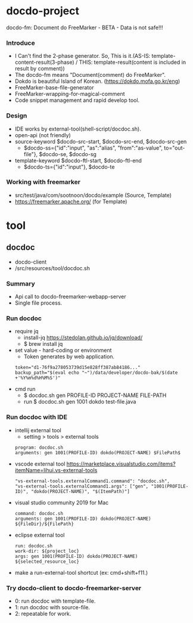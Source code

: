 # docdo-project
docdo-fm: Document do FreeMarker - BETA - Data is not safe!!!

### Introduce
- I Can't find the 2-phase generator. So, This is it.(AS-IS: template-content-result(3-phase) / THIS: template-result(content is included in result by comment))
- The docdo-fm means "Document(comment) do FreeMarker".
- Dokdo is beautiful Island of Korean. (https://dokdo.mofa.go.kr/eng)
- FreeMarker-base-file-generator
- FreeMarker-wrapping-for-magical-comment
- Code snippet management and rapid develop tool.

### Design
- IDE works by external-tool(shell-script/docdoc.sh).
- open-api (not friendly)
- source-keyword $docdo-src-start, $docdo-src-end, $docdo-src-gen
  - $docdo-ss={"id":"input", "as":"alias", "from":"as-value", to="out-file"}, $docdo-se, $docdo-sg
- template-keyword $docdo-ftl-start, $docdo-ftl-end
  - $docdo-ts={"id":"input"}, $docdo-te

### Working with freemarker
- src/test/java/com/sootnoon/docdo/example (Source, Template)
- https://freemarker.apache.org/ (for Template)


# tool

## docdoc
- docdo-client
- /src/resources/tool/docdoc.sh

### Summary
- Api call to docdo-freemarker-webapp-server
- Single file process.

### Run docdoc
- require jq
  - install-jq https://stedolan.github.io/jq/download/
  - $ brew install jq
- set value - hard-coding or environment
  - Token generates by web application.
  ```
  token="d1-76f9a278053739d15e828ff387ab84186..."
  backup_path="$(eval echo "~")/data/developer/docdo-bak/$(date +'%Y%m%d%H%M%S')"
  ```
- cmd run
  - $ docdoc.sh gen PROFILE-ID PROJECT-NAME FILE-PATH
  - run $ docdoc.sh gen 1001 dokdo test-file.java

### Run docdoc with IDE
- intellij external tool
  - setting > tools > external tools
  ```
  program: docdoc.sh
  arguments: gen 1001(PROFILE-ID) dokdo(PROJECT-NAME) $FilePath$
  ```
- vscode external tool https://marketplace.visualstudio.com/items?itemName=lihui.vs-external-tools
  ```
  "vs-external-tools.externalCommand1.command": "docdoc.sh",
  "vs-external-tools.externalCommand1.args": ["gen", "1001(PROFILE-ID)", "dokdo(PROJECT-NAME)", "$(ItemPath)"]
  ```
- visual studio community 2019 for Mac
  ```
  command: docdoc.sh
  arguments: gen 1001(PROFILE-ID) dokdo(PROJECT-NAME) ${FileDir}/${FilePath}
  ```
- eclipse external tool
  ```
  run: docdoc.sh
  work-dir: ${project_loc}
  args: gen 1001(PROFILE-ID) dokdo(PROJECT-NAME) ${selected_resource_loc}
  ```
- make a run-external-tool shortcut (ex: cmd+shift+f11.)

### Try docdo-client to docdo-freemarker-server
- 0: run docdoc with template-file.
- 1: run docdoc with source-file.
- 2: repeatable for work.
